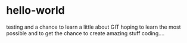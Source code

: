 # hello-world
testing and a chance to learn a little about GIT
hoping to learn the most possible and to get the chance to create amazing stuff coding....
